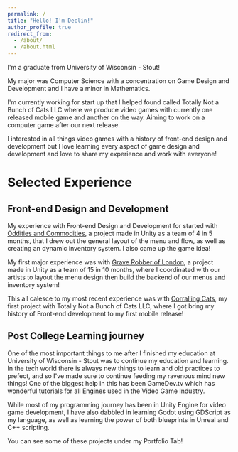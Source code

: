 ```yaml
---
permalink: /
title: "Hello! I'm Declin!"
author_profile: true
redirect_from: 
  - /about/
  - /about.html
---
```


I'm a graduate from University of Wisconsin - Stout!

My major was Computer Science with a concentration on Game Design and Development and I have a minor in Mathematics.

I'm currently working for start up that I helped found called Totally Not a Bunch of Cats LLC where we produce video games with currently one released mobile game and another on the way. Aiming to work on a computer game after our next release.

I interested in all things video games with a history of front-end design and development but I love learning every aspect of game design and development and love to share my experience and work with everyone!

# Selected Experience

## Front-end Design and Development

My experience with Front-end Design and Development for started with [Oddities and Commodities](https://tscgalaxy.itch.io/oddities-commodities), a project made in Unity as a team of 4 in 5 months, that I drew out the general layout of the menu and flow, as well as creating an dynamic inventory system. I also came up the game idea!

My first major experience was with [Grave Robber of London](https://g4974.gitlab.io/graverobberatlarge/), a project made in Unity as a team of 15 in 10 months, where I coordinated with our artists to layout the menu design then build the backend of our menus and inventory system!

This all calesce to my most recent experience was with [Corralling Cats](https://play.google.com/store/apps/details?id=com.TotallyNotaBunchofCats.HerdingCats&hl=en_US), my first project with Totally Not a Bunch of Cats LLC, where I got bring my history of Front-end development to my first mobile release!

## Post College Learning journey

One of the most important things to me after I finished my education at University of Wisconsin - Stout was to continue my education and learning. In the tech world there is always new things to learn and old practices to prefect, and so I've made sure to continue feeding my ravenous mind new things! One of the biggest help in this has been GameDev.tv which has wonderful tutorials for all Engines used in the Video Game Industry.

While most of my programming journey has been in Unity Engine for video game development, I have also dabbled in learning Godot using GDScript as my language, as well as learning the power of both blueprints in Unreal and C++ scripting.

You can see some of these projects under my Portfolio Tab!
